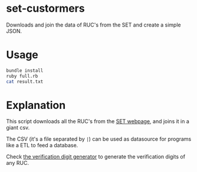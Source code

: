 # set-custormers
Downloads and join the data of RUC's from the SET and create a simple JSON.

# Usage

```bash
bundle install
ruby full.rb
cat result.txt
```

# Explanation

This script downloads all the RUC's from the [SET
webpage](http://www.set.gov.py/portal/PARAGUAY-SET/InformesPeriodicos?folder-id=repository:collaboration:/sites/PARAGUAY-SET/categories/SET/Informes%20Periodicos/listado-de-ruc-con-sus-equivalencias),
and joins it in a giant csv.

The CSV (it's a file separated by `|`) can be used as datasource for programs
like a ETL to feed a database.

Check [the verification digit
generator](https://gist.github.com/aVolpe/fffbe6a9e9858c7e3546fb1d55782152) to
generate the verification digits of any RUC.
